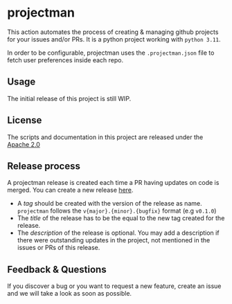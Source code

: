 # projectman

This action automates the process of creating & managing github projects for your issues and/or PRs. It is a python project working with `python 3.11`.

In order to be configurable, projectman uses the `.projectman.json` file to fetch user preferences inside each repo.


## Usage

The initial release of this project is still WIP.

<!-- TODO: Add usage information for projectman.json -->

<!-- TODO: Add usage information for workflow yaml -->


<!-- 
# Scenarios

TODO: Add use case scenarios like:

- [Configure Simple Project](#configure-simple-project)
-->

## License

The scripts and documentation in this project are released under the [Apache 2.0](LICENSE)

## Release process

A projectman release is created each time a PR having updates on code is merged. You can create a new release [here](https://github.com/thepetk/projectman/releases/new).

- A _tag_ should be created with the version of the release as name. `projectman` follows the `v{major}.{minor}.{bugfix}` format (e.g `v0.1.0`)
- The _title_ of the release has to be the equal to the new tag created for the release.
- The _description_ of the release is optional. You may add a description if there were outstanding updates in the project, not mentioned in the issues or PRs of this release.

## Feedback & Questions

If you discover a bug or you want to request a new feature, create an issue and we will take a look as soon as possible.